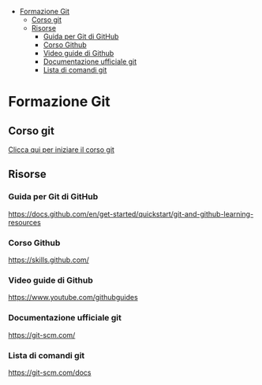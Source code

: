 <!-- TOC -->
* [Formazione Git](#formazione-git)
  * [Corso git](#corso-git)
  * [Risorse](#risorse)
    * [Guida per Git di GitHub](#guida-per-git-di-github)
    * [Corso Github](#corso-github)
    * [Video guide di Github](#video-guide-di-github)
    * [Documentazione ufficiale git](#documentazione-ufficiale-git)
    * [Lista di comandi git](#lista-di-comandi-git)
<!-- TOC -->

# Formazione Git

## Corso git

[Clicca qui per iniziare il corso git](git-course.md)

## Risorse

### Guida per Git di GitHub

https://docs.github.com/en/get-started/quickstart/git-and-github-learning-resources

### Corso Github

https://skills.github.com/

### Video guide di Github

https://www.youtube.com/githubguides

### Documentazione ufficiale git

https://git-scm.com/

### Lista di comandi git

https://git-scm.com/docs
